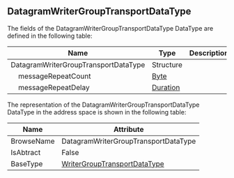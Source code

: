 <!-- datatype -->
## DatagramWriterGroupTransportDataType
<!-- end of description -->
The fields of the DatagramWriterGroupTransportDataType DataType are defined in the following table:  

|Name|Type|Description|
|---|---|---|
|DatagramWriterGroupTransportDataType|Structure||
|&nbsp;&nbsp;&nbsp;&nbsp;messageRepeatCount|[Byte](../../../Part3/DataTypes/Byte/readme.md)||
|&nbsp;&nbsp;&nbsp;&nbsp;messageRepeatDelay|[Duration](../../../Part3/DataTypes/Duration/readme.md)||

The representation of the DatagramWriterGroupTransportDataType DataType in the address space is shown in the following table:  

|Name|Attribute|
|---|---|
|BrowseName|DatagramWriterGroupTransportDataType|
|IsAbtract|False|
|BaseType|[WriterGroupTransportDataType](../../../Part14/DataTypes/WriterGroupTransportDataType/readme.md)|

